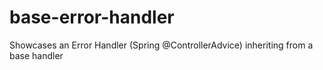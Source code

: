 # base-error-handler
Showcases an Error Handler (Spring @ControllerAdvice) inheriting from a base handler
